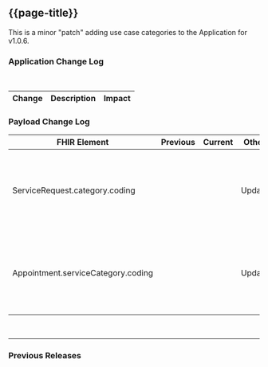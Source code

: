 ## {{page-title}}
This is a minor "patch" adding use case categories to the Application for v1.0.6.

### Application Change Log


<br>


| Change                                    | Description                                     | Impact                                                                  | 
|-------------------------------------------|-------------------------------------------------|-------------------------------------------------------------------------|


### Payload Change Log


| FHIR Element                                         | Previous | Current    | Other   | Referral/Booking | Rationale                                                                                       |  Impact  |
|------------------------------------------------------|----------|------------|---------|------------------|-------------------------------------------------------------------------------------------------|----------|
| ServiceRequest.category.coding  |          |            | Update        | Booking/Referral Request         |Updated guidance to reflect this additional value for use case categories    |   <mark style="background-color: Green">Addition</mark>  |   
| Appointment.serviceCategory.coding  |          |            | Update        | Booking/Referral Request         |Updated guidance to reflect this additional value for use case categories    |   <mark style="background-color: Green">Addition</mark>  |   

<br>
<hr>

### Previous Releases